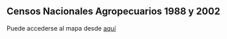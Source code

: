 ## Censos Nacionales Agropecuarios 1988 y 2002
Puede accederse al mapa desde [aquí](sust_soja_1.html)
